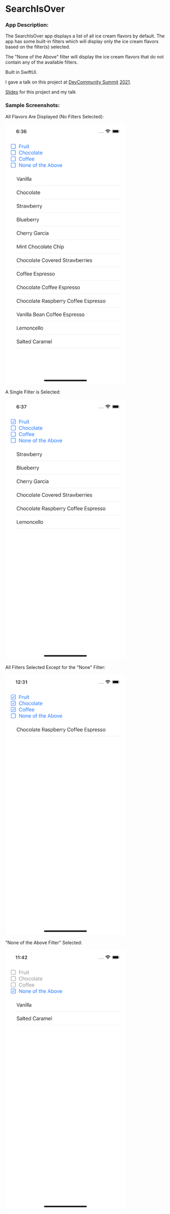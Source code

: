 # SearchIsOver

### App Description:
The SearchIsOver app displays a list of all ice cream flavors by default. The app has some built-in filters which will display only the ice cream flavors based on the filter(s) selected.

The "None of the Above" filter will display the ice cream flavors that do not contain any of the available filters.

Built in SwiftUI.

I gave a talk on this project at [DevCommunity Summit](https://devcommunitysummit.org/) [2021](https://emamo.com/event/devcommunity-summit-2021).

[Slides](https://speakerdeck.com/vuinguyen/the-search-is-over-devcommunity-summit-2021) for this project and my talk

### Sample Screenshots:
All Flavors Are Displayed (No Filters Selected):

![No filters selected](/screenshots/AllFlavorsDisplayed.png)

A Single Filter is Selected:

![Single filter selected](/screenshots/FruitFilterSelected.png)  

All Filters Selected Except for the "None" Filter:

![All filters except None selected](/screenshots/AllExceptNoneFiltersSelected.png)

"None of the Above Filter" Selected:

![None filter selected](/screenshots/NoneFilterSelected.png)
